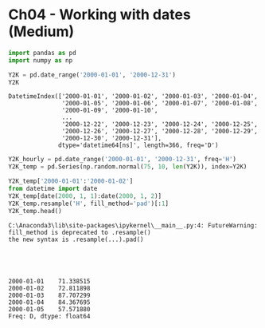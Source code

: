 
# Ch04 - Working with dates (Medium)


```python
import pandas as pd
import numpy as np
```


```python
Y2K = pd.date_range('2000-01-01', '2000-12-31')
Y2K
```




    DatetimeIndex(['2000-01-01', '2000-01-02', '2000-01-03', '2000-01-04',
                   '2000-01-05', '2000-01-06', '2000-01-07', '2000-01-08',
                   '2000-01-09', '2000-01-10',
                   ...
                   '2000-12-22', '2000-12-23', '2000-12-24', '2000-12-25',
                   '2000-12-26', '2000-12-27', '2000-12-28', '2000-12-29',
                   '2000-12-30', '2000-12-31'],
                  dtype='datetime64[ns]', length=366, freq='D')




```python
Y2K_hourly = pd.date_range('2000-01-01', '2000-12-31', freq='H')
Y2K_temp = pd.Series(np.random.normal(75, 10, len(Y2K)), index=Y2K)
```


```python
Y2K_temp['2000-01-01':'2000-01-02']
from datetime import date
Y2K_temp[date(2000, 1, 1):date(2000, 1, 2)]
Y2K_temp.resample('H', fill_method='pad')[:1]
Y2K_temp.head()
```

    C:\Anaconda3\lib\site-packages\ipykernel\__main__.py:4: FutureWarning: fill_method is deprecated to .resample()
    the new syntax is .resample(...).pad()
    




    2000-01-01    71.338515
    2000-01-02    72.811898
    2000-01-03    87.707299
    2000-01-04    84.367695
    2000-01-05    57.571880
    Freq: D, dtype: float64




```python

```
